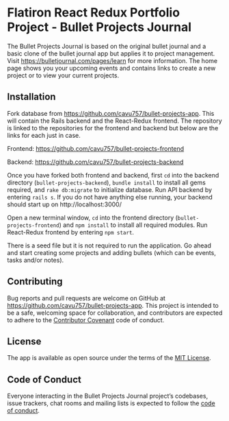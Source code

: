 # Flatiron React Redux Portfolio Project - Bullet Projects Journal

The Bullet Projects Journal is based on the original bullet journal and a basic clone of the bullet journal app but applies it to project management.  Visit https://bulletjournal.com/pages/learn for more information.  The home page shows you your upcoming events and contains links to create a new project or to view your current projects.

## Installation

Fork database from https://github.com/cavu757/bullet-projects-app.  This will contain the Rails backend and the React-Redux frontend.  The repository is linked to the repositories for the frontend and backend but below are the links for each just in case.

Frontend: https://github.com/cavu757/bullet-projects-frontend

Backend: https://github.com/cavu757/bullet-projects-backend

Once you have forked both frontend and backend, first `cd` into the backend directory (`bullet-projects-backend`), `bundle install` to install all gems required, and `rake db:migrate` to initialize database.  Run API backend by entering `rails s`.  If you do not have anything else running, your backend should start up on http://localhost:3000/

Open a new terminal window, `cd` into the frontend directory (`bullet-projects-frontend`) and `npm install` to install all required modules.  Run React-Redux frontend by entering `npm start`.

There is a seed file but it is not required to run the application.  Go ahead and start creating some projects and adding bullets (which can be events, tasks and/or notes).

## Contributing

Bug reports and pull requests are welcome on GitHub at https://github.com/cavu757/bullet-projects-app. This project is intended to be a safe, welcoming space for collaboration, and contributors are expected to adhere to the [Contributor Covenant](http://contributor-covenant.org) code of conduct.

## License

The app is available as open source under the terms of the [MIT License](https://opensource.org/licenses/MIT).

## Code of Conduct

Everyone interacting in the Bullet Projects Journal project’s codebases, issue trackers, chat rooms and mailing lists is expected to follow the [code of conduct](https://github.com/cavu757/bullet-projects-app/blob/master/CODE_OF_CONDUCT.md).
